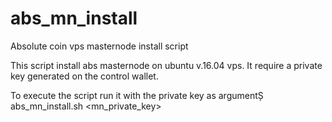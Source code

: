 # abs_mn_install
Absolute coin vps masternode install script

This script install abs masternode on ubuntu v.16.04 vps.
It require a private key generated on the control wallet.

To execute the script run it with the private key as argumentȘ
abs_mn_install.sh <mn_private_key>
